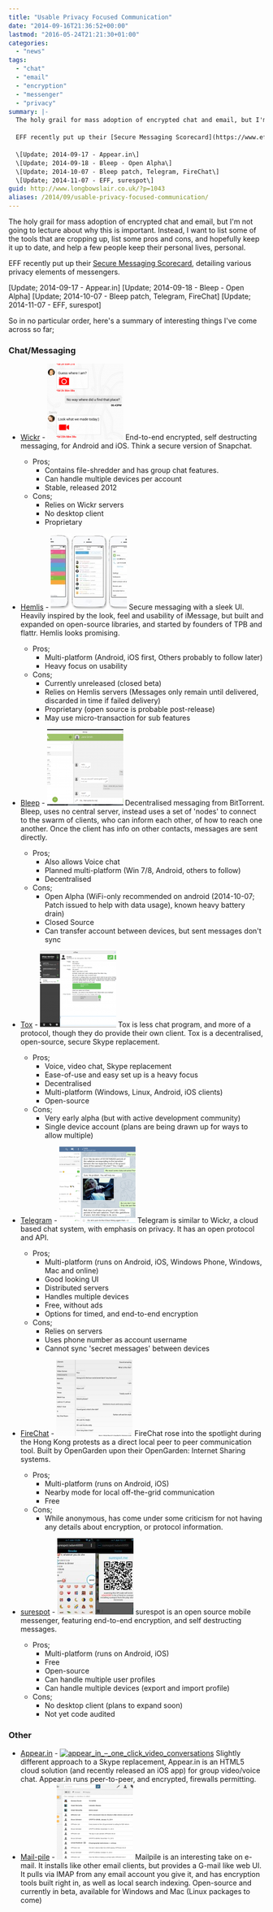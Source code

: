 ```yaml
---
title: "Usable Privacy Focused Communication"
date: "2014-09-16T21:36:52+00:00"
lastmod: "2016-05-24T21:21:30+01:00"
categories: 
  - "news"
tags: 
  - "chat"
  - "email"
  - "encryption"
  - "messenger"
  - "privacy"
summary: |-
  The holy grail for mass adoption of encrypted chat and email, but I'm not going to lecture about why this is important. Instead, I want to list some of the tools that are cropping up, list some pros and cons, and hopefully keep it up to date, and help a few people keep their personal lives, personal.

  EFF recently put up their [Secure Messaging Scorecard](https://www.eff.org/secure-messaging-scorecard), detailing various privacy elements of messengers.

  \[Update; 2014-09-17 - Appear.in\]
  \[Update; 2014-09-18 - Bleep - Open Alpha\]
  \[Update; 2014-10-07 - Bleep patch, Telegram, FireChat\]
  \[Update; 2014-11-07 - EFF, surespot\]
guid: http://www.longbowslair.co.uk/?p=1043
aliases: /2014/09/usable-privacy-focused-communication/
---
```


The holy grail for mass adoption of encrypted chat and email, but I'm not going to lecture about why this is important. Instead, I want to list some of the tools that are cropping up, list some pros and cons, and hopefully keep it up to date, and help a few people keep their personal lives, personal.

EFF recently put up their [Secure Messaging Scorecard](https://www.eff.org/secure-messaging-scorecard), detailing various privacy elements of messengers.

\[Update; 2014-09-17 - Appear.in\]
\[Update; 2014-09-18 - Bleep - Open Alpha\]
\[Update; 2014-10-07 - Bleep patch, Telegram, FireChat\]
\[Update; 2014-11-07 - EFF, surespot\]

<!--more-->

So in no particular order, here's a summary of interesting things I've come across so far;

### Chat/Messaging

- [Wickr](https://www.wickr.com/) - [![wickr](images/wickr-150x150.png)](/wp-content/uploads/2014/09/wickr.png) End-to-end encrypted, self destructing messaging, for Android and iOS. Think a secure version of Snapchat.
  - Pros;
    - Contains file-shredder and has group chat features.
    - Can handle multiple devices per account
    - Stable, released 2012
  - Cons;
    - Relies on Wickr servers
    - No desktop client
    - Proprietary

- [Hemlis](https://heml.is/) - [![hemlis](images/hemlis-150x150.jpg)](/wp-content/uploads/2014/09/hemlis.jpg) Secure messaging with a sleek UI. Heavily inspired by the look, feel and usability of iMessage, but built and expanded on open-source libraries, and started by founders of TPB and flattr. Hemlis looks promising.
  - Pros;
    - Multi-platform (Android, iOS first, Others probably to follow later)
    - Heavy focus on usability
  - Cons;
    - Currently unreleased (closed beta)
    - Relies on Hemlis servers (Messages only remain until delivered, discarded in time if failed delivery)
    - Proprietary (open source is probable post-release)
    - May use micro-transaction for sub features
- [Bleep](http://labs.bittorrent.com/bleep/) - [![BleepScreen](images/BleepScreen-150x150.png)](/wp-content/uploads/2014/09/BleepScreen.png) Decentralised messaging from BitTorrent. Bleep, uses no central server, instead uses a set of 'nodes' to connect to the swarm of clients, who can inform each other, of how to reach one another. Once the client has info on other contacts, messages are sent directly.
  - Pros;
    - Also allows Voice chat
    - Planned multi-platform (Win 7/8, Android, others to follow)
    - Decentralised
  - Cons;
    - Open Alpha (WiFi-only recommended on android (2014-10-07; Patch issued to help with data usage), known heavy battery drain)
    - Closed Source
    - Can transfer account between devices, but sent messages don't sync
- [Tox](http://tox.im) - [![Utox](images/Utox-150x150.png)](/wp-content/uploads/2014/09/Utox.png) Tox is less chat program, and more of a protocol, though they do provide their own client. Tox is a decentralised, open-source, secure Skype replacement.
  - Pros;
    - Voice, video chat, Skype replacement
    - Ease-of-use and easy set up is a heavy focus
    - Decentralised
    - Multi-platform (Windows, Linux, Android, iOS clients)
    - Open-source
  - Cons;
    - Very early alpha (but with active development community)
    - Single device account (plans are being drawn up for ways to allow multiple)
- [Telegram](https://telegram.org/) - [![](images/telegram-150x150.png)](/wp-content/uploads/2014/09/telegram.png) Telegram is similar to Wickr, a cloud based chat system, with emphasis on privacy. It has an open protocol and API.
  - Pros;
    - Multi-platform (runs on Android, iOS, Windows Phone, Windows, Mac and online)
    - Good looking UI
    - Distributed servers
    - Handles multiple devices
    - Free, without ads
    - Options for timed, and end-to-end encryption
  - Cons;
    - Relies on servers
    - Uses phone number as account username
    - Cannot sync 'secret messages' between devices
- [FireChat](https://opengarden.com/firechat) - [![firechat](images/firechat-150x150.png)](/wp-content/uploads/2014/09/firechat.png) FireChat rose into the spotlight during the Hong Kong protests as a direct local peer to peer communication tool. Built by OpenGarden upon their OpenGarden: Internet Sharing systems.
  - Pros;
    - Multi-platform (runs on Android, iOS)
    - Nearby mode for local off-the-grid communication
    - Free
  - Cons;
    - While anonymous, has come under some criticism for not having any details about encryption, or protocol information.
- [surespot](https://www.surespot.me/) - [![surespot](images/surespot-150x150.jpg)](/wp-content/uploads/2014/09/surespot.jpg) surespot is an open source mobile messenger, featuring end-to-end encryption, and self destructing messages.
  - Pros;
    - Multi-platform (runs on Android, iOS)
    - Free
    - Open-source
    - Can handle multiple user profiles
    - Can handle multiple devices (export and import profile)
  - Cons;
    - No desktop client (plans to expand soon)
    - Not yet code audited

### Other

- [Appear.in](https://appear.in/) - [![appear_in_–_one_click_video_conversations](images/appear_in_–_one_click_video_conversations-150x150.jpg)](/wp-content/uploads/2014/09/appear_in_–_one_click_video_conversations.jpg) Slightly different approach to a Skype replacement, Appear.in is an HTML5 cloud solution (and recently released an iOS app) for group video/voice chat. Appear.in runs peer-to-peer, and encrypted, firewalls permitting.
- [Mail-pile](https://www.mailpile.is/) - [![Mailpile-inbox](images/Mailpile-inbox-150x150.png)](/wp-content/uploads/2014/09/Mailpile-inbox.png) Mailpile is an interesting take on e-mail. It installs like other email clients, but provides a G-mail like web UI. It pulls via IMAP from any email account you give it, and has encryption tools built right in, as well as local search indexing.
  Open-source and currently in beta, available for Windows and Mac (Linux packages to come)
